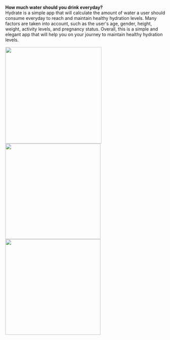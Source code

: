 **How much water should you drink everyday?**  
Hydrate is a simple app that will calculate
the amount of water a user should consume everyday to reach and maintain healthy
hydration levels. Many factors are taken into account, such as the user's age, gender, height,
weight, activity levels, and pregnancy status. Overall, this is a simple and elegant app that will
help you on your journey to maintain healthy hydration levels.
<p float="left">
  <img src="https://github.com/joanna985/Hydrate/assets/66742170/2de688f2-ccef-4eef-969c-a7ae5bcaea1a" width="303" />
  <img src="https://github.com/joanna985/Hydrate/assets/66742170/7f46c244-342b-49ca-8232-2b0f5c2a8e8f" width="300" /> 
  <img src="https://github.com/joanna985/Hydrate/assets/66742170/d273218c-168b-4e3d-b2bd-3c9c449e61b1" width="300" />
</p>
